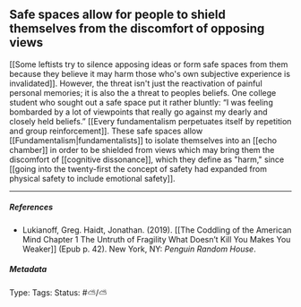 ## Safe spaces allow for people to shield themselves from the discomfort of opposing views # 

[[Some leftists try to silence apposing ideas or form safe spaces from them because they believe it may harm those who's own subjective experience is invalidated]]. However, the threat isn't just the reactivation of painful personal memories; it is also the a threat to peoples beliefs. One college student who sought out a safe space put it rather bluntly: “I was feeling bombarded by a lot of viewpoints that really go against my dearly and closely held beliefs.” [[Every fundamentalism perpetuates itself by repetition and group reinforcement]]. These safe spaces allow [[Fundamentalism|fundamentalists]] to isolate themselves into an [[echo chamber]] in order to be shielded from views which may bring them the discomfort of [[cognitive dissonance]], which they define as "harm," since [[going into the twenty-first the concept of safety had expanded from physical safety to include emotional safety]].

___

##### References

- Lukianoff, Greg. Haidt, Jonathan. (2019). [[The Coddling of the American Mind Chapter 1 The Untruth of Fragility What Doesn’t Kill You Makes You Weaker]] (Epub p. 42). New York, NY: _Penguin Random House_.

##### Metadata

Type: 
Tags:
Status: #⛅️/⛅️